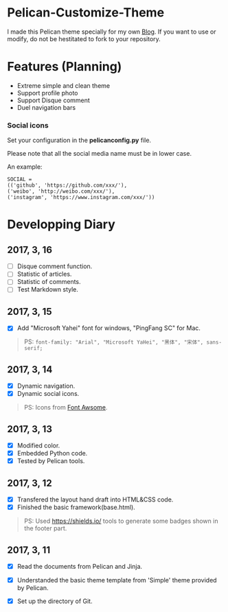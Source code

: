 # Pelican-Customize-Theme

I made this Pelican theme specially for my own [Blog](coorfun.com). If you want to use or modify, do not be hestitated to fork to your repository.

# Features (Planning)
- Extreme simple and clean theme
- Support profile photo
- Support Disque comment
- Duel navigation bars

### Social icons 
Set your configuration in the **pelicanconfig.py** file.

Please note that all the social media name must be in lower case.

An example: 

    SOCIAL = 
    (('github', 'https://github.com/xxx/'),
    ('weibo', 'http://weibo.com/xxx/'),
    ('instagram', 'https://www.instagram.com/xxx/'))

# Developping Diary

## 2017, 3, 16
- [ ] Disque comment function.
- [ ] Statistic of articles.
- [ ] Statistic of comments.
- [ ] Test Markdown style.

## 2017, 3, 15
- [x] Add "Microsoft Yahei" font for windows, "PingFang SC" for Mac.
> PS: ```font-family: "Arial", "Microsoft YaHei", "黑体", "宋体", sans-serif;```

## 2017, 3, 14
- [x] Dynamic navigation.
- [x] Dynamic social icons.
> PS: Icons from [Font Awsome](http://fontawesome.io/icons/).

## 2017, 3, 13
- [x] Modified color.
- [x] Embedded Python code.
- [x] Tested by Pelican tools.

## 2017, 3, 12
- [x] Transfered the layout hand draft into HTML&CSS code.
- [x] Finished the basic framework(base.html).

> PS: Used https://shields.io/ tools to generate some badges shown in the footer part.

## 2017, 3, 11
- [x] Read the documents from Pelican and Jinja.
- [x] Understanded the basic theme template from 'Simple' theme provided by Pelican.
- [x] Set up the directory of Git.


